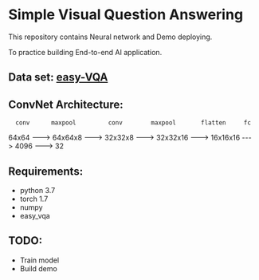 # Simple Visual Question Answering 

This repository contains Neural network and Demo deploying.

To practice building End-to-end AI application. 

## Data set: [easy-VQA](https://github.com/vzhou842/easy-VQA)

## ConvNet Architecture:

	  conv		maxpool			conv 		maxpool		  flatten	  fc
64x64 ---> 64x64x8 ---> 32x32x8 ---> 32x32x16 ---> 16x16x16 ---> 4096 ---> 32

## Requirements:
- python 3.7
- torch 1.7
- numpy
- easy_vqa


## TODO:
- Train model
- Build demo